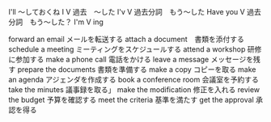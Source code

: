 I'll 〜しておくね
I V 過去　〜した
I'v V 過去分詞　もう〜した
Have you V 過去分詞　もう〜した？
I'm V ing


forward an email メールを転送する
attach a document　書類を添付する
schedule a meeting ミーティングをスケジュールする
attend a workshop 研修に参加する
make a phone call 電話をかける
leave a message メッセージを残す
prepare the documents 書類を準備する
make a copy コピーを取る
make an agenda アジェンダを作成する
book a conference room 会議室を予約する
take the minutes 議事録を取る」
make the modification 修正を入れる
review the budget 予算を確認する
meet the criteria 基準を満たす
get the approval 承認を得る
